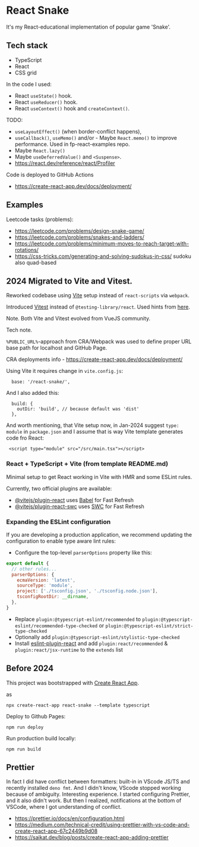 # React Snake

It's my React-educational implementation of popular game 'Snake'.

## Tech stack

- TypeScript
- React
- CSS grid

In the code I used:
- React `useState()` hook.
- React `useReducer()` hook.
- React `useContext()` hook and `createContext()`.

TODO: 
- `useLayoutEffect()` (when border-conflict happens), 
- `useCallback()`, `useMemo()` and/or - Maybe `React.memo()` to improve performance. Used in fp-react-examples repo.
- Maybe `React.lazy()`
- Maybe `useDeferredValue()` and  `<Suspense>`.
- https://react.dev/reference/react/Profiler

Code is deployed to GitHub Actions

- https://create-react-app.dev/docs/deployment/

## Examples

Leetcode tasks (problems):

- https://leetcode.com/problems/design-snake-game/
- https://leetcode.com/problems/snakes-and-ladders/
- https://leetcode.com/problems/minimum-moves-to-reach-target-with-rotations/
- https://css-tricks.com/generating-and-solving-sudokus-in-css/ sudoku also quad-based

## 2024 Migrated to Vite and Vitest.

Reworked codebase using [Vite](https://vitejs.dev/) setup instead of `react-scripts` via `webpack`. 

Introduced [Vitest](https://vitest.dev/) instead of `@testing-library/react`. Used hints from [here](https://github.com/vitest-dev/vitest/tree/main/examples/react).

Note. Both Vite and Vitest evolved from VueJS community.

Tech note.

`%PUBLIC_URL%`-approach from CRA/Webpack was used to define proper URL base path for localhost and GitHub Page. 

CRA deployments info - https://create-react-app.dev/docs/deployment/

Using Vite it requires change in `vite.config.js`:

```
  base: '/react-snake/',
```

And I also added this:

```
  build: {
    outDir: 'build', // because default was 'dist'
  },
```

And worth mentioning, that Vite setup now, in Jan-2024 suggest `type: module` in `package.json` and I assume that is way Vite template generates code fro React:

```
 <script type="module" src="/src/main.tsx"></script>
```


### React + TypeScript + Vite (from template README.md)

Minimal setup to get React working in Vite with HMR and some ESLint rules.

Currently, two official plugins are available:

- [@vitejs/plugin-react](https://github.com/vitejs/vite-plugin-react/blob/main/packages/plugin-react/README.md) uses [Babel](https://babeljs.io/) for Fast Refresh
- [@vitejs/plugin-react-swc](https://github.com/vitejs/vite-plugin-react-swc) uses [SWC](https://swc.rs/) for Fast Refresh

### Expanding the ESLint configuration

If you are developing a production application, we recommend updating the configuration to enable type aware lint rules:

- Configure the top-level `parserOptions` property like this:

```js
export default {
  // other rules...
  parserOptions: {
    ecmaVersion: 'latest',
    sourceType: 'module',
    project: ['./tsconfig.json', './tsconfig.node.json'],
    tsconfigRootDir: __dirname,
  },
}
```

- Replace `plugin:@typescript-eslint/recommended` to `plugin:@typescript-eslint/recommended-type-checked` or `plugin:@typescript-eslint/strict-type-checked`
- Optionally add `plugin:@typescript-eslint/stylistic-type-checked`
- Install [eslint-plugin-react](https://github.com/jsx-eslint/eslint-plugin-react) and add `plugin:react/recommended` & `plugin:react/jsx-runtime` to the `extends` list


## Before 2024

This project was bootstrapped with [Create React App](https://github.com/facebook/create-react-app).

as

```
npx create-react-app react-snake --template typescript
```

Deploy to Github Pages:

```
npm run deploy
```

Run production build locally:

```
npm run build
```

## Prettier

In fact I did have conflict between formatters: built-in in VScode JS/TS and recently installed `deno fmt`.
And I didn't know, VScode stopped working because of ambiguity. Interesting experience. I started configuring Prettier, and it also didn't work. But then I realized, notifications at the bottom of VSCode, where I got understanding of conflict.

- https://prettier.io/docs/en/configuration.html
- https://medium.com/technical-credit/using-prettier-with-vs-code-and-create-react-app-67c2449b9d08
- https://saikat.dev/blog/posts/create-react-app-adding-prettier
